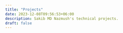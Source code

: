 ```yaml
---
title: "Projects"
date: 2023-12-08T09:56:53+06:00
description: Sakib MD Nazmush's technical projects.
draft: false
---
```

